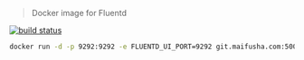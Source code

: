 > Docker image for Fluentd

[![build status](https://git.maifusha.com/docker/fluentd/badges/master/build.svg)](https://git.maifusha.com/docker/fluentd/commits/master)


```bash
docker run -d -p 9292:9292 -e FLUENTD_UI_PORT=9292 git.maifusha.com:5005/docker/fluentd:latest
```